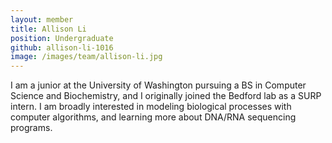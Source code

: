 ```yaml
---
layout: member
title: Allison Li
position: Undergraduate
github: allison-li-1016
image: /images/team/allison-li.jpg
---
```


I am a junior at the University of Washington pursuing a BS in Computer Science and Biochemistry, and I originally joined the Bedford lab as a SURP intern. I am broadly interested in modeling biological processes with computer algorithms, and learning more about DNA/RNA sequencing programs.
